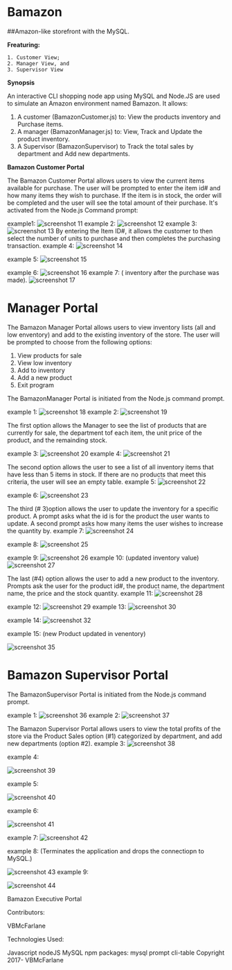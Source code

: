 # Bamazon

##Amazon-like storefront with the MySQL. 

**Freaturing:**

	1. Customer View; 
	2. Manager View, and 
	3. Supervisor View 
  
**Synopsis**

An interactive CLI shopping node app using MySQL and Node.JS are used to simulate an Amazon  environment named Bamazon. 
It allows:

1. A customer (BamazonCustomer.js)  to: View the products inventory and Purchase items.  
2. A manager (BamazonManager.js) to: View, Track and Update the product inventory.
3. A Supervisor (BamazonSupervisor) to Track the total sales by department and Add new departments.  

**Bamazon Customer Portal**

The Bamazon Customer Portal allows users to view the current items available for purchase. The user will be prompted to enter the item id# and how many items they wish to purchase. If the item is in stock, the order will be completed and the user will see the total amount of their purchase. It's activated from the Node.js Command prompt:

example1:
 ![screenshot 11](https://user-images.githubusercontent.com/28761006/31631260-700221dc-b276-11e7-8d55-77f7434106f3.png)
example 2:
 ![screenshot 12](https://user-images.githubusercontent.com/28761006/31631554-430360f0-b277-11e7-8a5c-f39e7cf1157b.png)
example 3:
 ![screenshot 13](https://user-images.githubusercontent.com/28761006/31631583-5ac8f394-b277-11e7-9481-8288daffdf3f.png)
By entering the Item ID#, it allows the customer to then select  the number of units to purchase and then completes the purchasing transaction.
example 4:
![screenshot 14](https://user-images.githubusercontent.com/28761006/31631603-6e4a0502-b277-11e7-9577-7eb31e30bc1f.png)
 
example 5:
 ![screenshot 15](https://user-images.githubusercontent.com/28761006/31631619-7c38fc36-b277-11e7-8e7f-cc51aed21fa7.png)

example 6:
 ![screenshot 16](https://user-images.githubusercontent.com/28761006/31631647-8b37f836-b277-11e7-9600-c035def5cecf.png)
example 7: ( inventory after the purchase was made).
 ![screenshot 17](https://user-images.githubusercontent.com/28761006/31631677-a0fe51f6-b277-11e7-85bc-9e821a0339f3.png)


# Manager Portal

The Bamazon Manager Portal allows users to view inventory lists (all and low enventory) and  add to the existing inventory of the store. The user will be prompted to choose from the following options:

1. View products for sale
2. View low inventory
3. Add to inventory
4. Add a new product
5. Exit program

The BamazonManager Portal is initiated from the Node.js command prompt.

example 1: 
 ![screenshot 18](https://user-images.githubusercontent.com/28761006/31631697-b6abf904-b277-11e7-85fd-3756802679d3.png)
example 2:
 ![screenshot 19](https://user-images.githubusercontent.com/28761006/31631710-c18e1be0-b277-11e7-8a77-c69e7913b39c.png)

The first option allows the Manager to see the list of products that are currently for sale, the department tof each item, the unit price of the product, and the remainding stock.

example 3:
 ![screenshot 20](https://user-images.githubusercontent.com/28761006/31631721-cd715076-b277-11e7-943e-09a5a7b55ace.png)
example 4:
 ![screenshot 21](https://user-images.githubusercontent.com/28761006/31631754-e9258f26-b277-11e7-9212-46c59aeabf9f.png)

The second option allows the user to see a list of all inventory items that have less than 5 items in stock. If there are no products that meet this criteria, the user will see an empty table.
example 5:
![screenshot 22](https://user-images.githubusercontent.com/28761006/31631795-10152bdc-b278-11e7-9440-34819789d0ac.png) 

example 6:
 ![screenshot 23](https://user-images.githubusercontent.com/28761006/31632206-59c507d8-b279-11e7-9eab-e306c8120ce8.png)

The third (# 3)option allows the user to update the inventory for a specific product. A prompt asks what the id is for the product the user wants to update. A second prompt asks how many items the user wishes to increase the quantity by.
example 7:
 ![screenshot 24](https://user-images.githubusercontent.com/28761006/31632250-7eaae086-b279-11e7-950e-cbb85eeb4d81.png)

example 8:
 ![screenshot 25](https://user-images.githubusercontent.com/28761006/31632298-a6f5685e-b279-11e7-9eb2-3d359491cde7.png)

example 9:
![screenshot 26](https://user-images.githubusercontent.com/28761006/31632345-d1186a82-b279-11e7-8c8d-16272271224f.png)
example 10: (updated inventory value)
![screenshot 27](https://user-images.githubusercontent.com/28761006/31632392-0129e9ee-b27a-11e7-9deb-128922df51bc.png)


The last (#4) option allows the user to add a new product to the inventory. Prompts ask the user for the product id#, the product name, the department name, the price and the stock quantity.
example 11:
![screenshot 28](https://user-images.githubusercontent.com/28761006/31632418-172b861c-b27a-11e7-8ee8-c50cb0928a16.png)
 
example 12:
![screenshot 29](https://user-images.githubusercontent.com/28761006/31632513-6b112b38-b27a-11e7-9c6b-4fd51947578d.png) 
example 13:
![screenshot 30](https://user-images.githubusercontent.com/28761006/31632535-7af703ec-b27a-11e7-9748-269c8075d16c.png)

example 14:
![screenshot 32](https://user-images.githubusercontent.com/28761006/31632583-b1499144-b27a-11e7-98bf-db5cd2b4deeb.png) 

example 15: (new Product updated in venentory)
  
![screenshot 35](https://user-images.githubusercontent.com/28761006/31632644-f2d3290e-b27a-11e7-94d8-ca29b589a53e.png)




# Bamazon Supervisor Portal

The BamazonSupervisor Portal is initiated from the Node.js command prompt.

example 1:
 ![screenshot 36](https://user-images.githubusercontent.com/28761006/31632690-1669d0de-b27b-11e7-975f-74127ea78dfa.png)
example 2:
 ![screenshot 37](https://user-images.githubusercontent.com/28761006/31632701-2707bfbe-b27b-11e7-890b-8da499587d0f.png)

The Bamazon Supervisor Portal allows users to view the total profits of the store via the Product Sales option (#1) categorized by department,  and add new departments (option #2).
example 3:
 ![screenshot 38](https://user-images.githubusercontent.com/28761006/31632711-35a79756-b27b-11e7-82c0-3d9d7d806f44.png)

example 4:
 
![screenshot 39](https://user-images.githubusercontent.com/28761006/31632722-44071d9e-b27b-11e7-90ff-2b9760283f1f.png)

example 5:

![screenshot 40](https://user-images.githubusercontent.com/28761006/31632805-7943f446-b27b-11e7-84d8-7809d554ad61.png)
 
example 6:

![screenshot 41](https://user-images.githubusercontent.com/28761006/31632829-93337160-b27b-11e7-9e5e-f118bb5aba74.png) 

example 7:
![screenshot 42](https://user-images.githubusercontent.com/28761006/31632839-9d500e4c-b27b-11e7-96da-5ddbd9cb8d79.png)
 
example 8: (Terminates the application and drops the connectiopn to MySQL.)

![screenshot 43](https://user-images.githubusercontent.com/28761006/31632852-a5f51790-b27b-11e7-8da6-682755387c5e.png) 
example 9:
 
![screenshot 44](https://user-images.githubusercontent.com/28761006/31632859-acbe87aa-b27b-11e7-9b7e-6376d3e22245.png)
 

Bamazon Executive Portal

Contributors:

VBMcFarlane 

Technologies Used:

Javascript
nodeJS
MySQL
npm packages:
mysql
prompt
cli-table
Copyright 2017- VBMcFarlane
